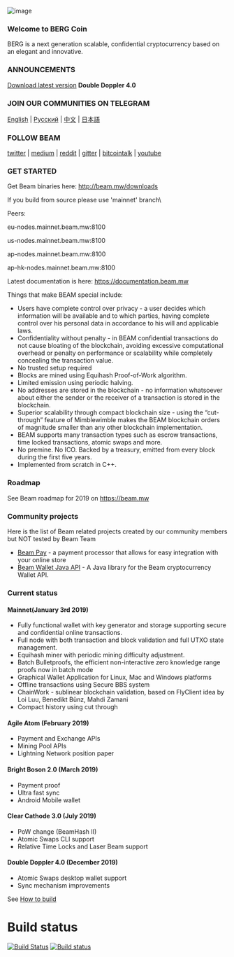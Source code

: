 
![image](https://cdn.discordapp.com/attachments/636533302748119053/689410414123286528/berg-coin1.png)

### Welcome to BERG Coin


BERG is a next generation scalable, confidential cryptocurrency based on an elegant and innovative.

### ANNOUNCEMENTS



[Download latest version](http://beam.mw/downloads)
**Double Doppler 4.0**


### JOIN OUR COMMUNITIES ON TELEGRAM

[English](https://t.me/BeamPrivacy) | [Русский](https://t.me/Beam_RU) | [中文](https://t.me/beamchina) | [日本語](https://t.me/beamjp)

### FOLLOW BEAM 

[twitter](https://twitter.com/beamprivacy) | [medium](https://medium.com/beam-mw) | [reddit](https://www.reddit.com/r/beamprivacy/) | [gitter](https://gitter.im/beamprivacy/Lobby) | [bitcointalk](https://bitcointalk.org/index.php?topic=5052151.0) | [youtube](https://www.youtube.com/channel/UCddqBnfSPWibf4f8OnEJm_w?)


### GET STARTED


Get Beam binaries here: http://beam.mw/downloads

If you build from source please use 'mainnet' branch\

Peers:

eu-nodes.mainnet.beam.mw:8100

us-nodes.mainnet.beam.mw:8100

ap-nodes.mainnet.beam.mw:8100

ap-hk-nodes.mainnet.beam.mw:8100

Latest documentation is here: https://documentation.beam.mw

Things that make BEAM special include:

* Users have complete control over privacy - a user decides which information will be available and to which parties, having complete control over his personal data in accordance to his will and applicable laws.
* Confidentiality without penalty - in BEAM confidential transactions do not cause bloating of the blockchain, avoiding excessive computational overhead or penalty on performance or scalability while completely concealing the transaction value.
* No trusted setup required
* Blocks are mined using Equihash Proof-of-Work algorithm.
* Limited emission using periodic halving.
* No addresses are stored in the blockchain - no information whatsoever about either the sender or the receiver of a transaction is stored in the blockchain.
* Superior scalability through compact blockchain size - using the “cut-through” feature of
Mimblewimble makes the BEAM blockchain orders of magnitude smaller than any other
blockchain implementation.
* BEAM supports many transaction types such as escrow transactions, time locked
transactions, atomic swaps and more.
* No premine. No ICO. Backed by a treasury, emitted from every block during the first five
years.
* Implemented from scratch in C++.


### Roadmap

See Beam roadmap for 2019 on https://beam.mw

### Community projects

Here is the list of Beam related projects created by our community members but NOT tested by Beam Team

* [Beam Pay](https://github.com/vsnation/BeamPay) - a payment processor that allows for easy integration with your online store
* [Beam Wallet Java API](https://github.com/beamfan/java-beam-api) - A Java library for the Beam cryptocurrency Wallet API.

### Current status

#### Mainnet(January 3rd 2019)

- Fully functional wallet with key generator and storage supporting secure and confidential online transactions.
- Full node with both transaction and block validation and full UTXO state management.
- Equihash miner with periodic mining difficulty adjustment.
- Batch Bulletproofs, the efficient non-interactive zero knowledge range proofs now in batch mode
- Graphical Wallet Application for Linux, Mac and Windows platforms
- Offline transactions using Secure BBS system
- ChainWork - sublinear blockchain validation, based on FlyClient idea by Loi Luu, Benedikt Bünz, Mahdi Zamani
- Compact history using cut through

#### Agile Atom (February 2019)

- Payment and Exchange APIs
- Mining Pool APIs
- Lightning Network position paper

#### Bright Boson 2.0 (March 2019)
- Payment proof
- Ultra fast sync
- Android Mobile wallet

#### Clear Cathode 3.0 (July 2019)
- PoW change (BeamHash II)
- Atomic Swaps CLI support
- Relative Time Locks and Laser Beam support

#### Double Doppler 4.0 (December 2019)
- Atomic Swaps desktop wallet support
- Sync mechanism improvements


See [How to build](https://github.com/BeamMW/beam/wiki/How-to-build)

# Build status
[![Build Status](https://travis-ci.org/BeamMW/beam.svg?branch=master)](https://travis-ci.org/BeamMW/beam)
[![Build status](https://ci.appveyor.com/api/projects/status/0j424l1h61gwqddm/branch/master?svg=true)](https://ci.appveyor.com/project/beam-mw/beam/branch/master)

